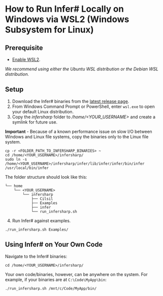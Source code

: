 # How to Run Infer# Locally on Windows via WSL2 (Windows Subsystem for Linux)

## Prerequisite
- [Enable WSL2](https://docs.microsoft.com/en-us/windows/wsl/install-win10).

*We recommend using either the Ubuntu WSL distribution or the Debian WSL distribution.*

## Setup
1. Download the Infer# binaries from the [latest release page](https://github.com/microsoft/infersharp/releases).
2. From Windows Command Prompt or PowerShell, enter ```wsl.exe``` to open your default Linux distribution.
3. Copy the _infersharp_ folder to _/home/<YOUR_USERNAME>_ and create a symlink for future use.

**Important** - Because of a known performance issue on slow I/O between Windows and Linux file systems, copy the binaries only to the Linux file system.

```
cp -r <FOLDER_PATH_TO_INFERSHARP_BINARIES> ~
cd /home/<YOUR_USERNAME>/infersharp/
sudo ln -s /home/<YOUR_USERNAME>/infersharp/infer/lib/infer/infer/bin/infer /usr/local/bin/infer
```
The folder structure should look like this:
```
└── home
    └── <YOUR_USERNAME>
        └── infersharp
            ├── Cilsil
            ├── Examples
            ├── infer
            └── run_infersharp.sh
```
4. Run Infer# against examples.
```
./run_infersharp.sh Examples/
```

## Using Infer# on Your Own Code
Navigate to the Infer# binaries:
```
cd /home/<YOUR_USERNAME>/infersharp/
```
Your own code/binaries, however, can be anywhere on the system. For example, if your binaries are at ```C:\Code\MyApp\bin```:
```
./run_infersharp.sh /mnt/c/Code/MyApp/bin/
```